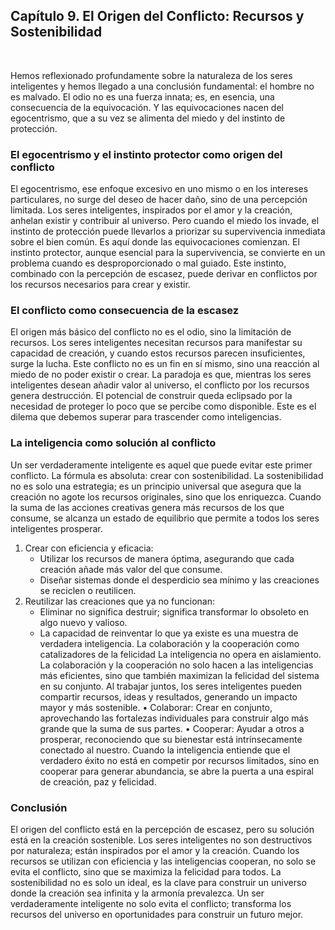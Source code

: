 ## Capítulo 9. El Origen del Conflicto: Recursos y Sostenibilidad
 

Hemos reflexionado profundamente sobre la naturaleza de los seres inteligentes y hemos llegado a una conclusión fundamental: el hombre no es malvado. El odio no es una fuerza innata; es, en esencia, una consecuencia de la equivocación. Y las equivocaciones nacen del egocentrismo, que a su vez se alimenta del miedo y del instinto de protección.
### El egocentrismo y el instinto protector como origen del conflicto
El egocentrismo, ese enfoque excesivo en uno mismo o en los intereses particulares, no surge del deseo de hacer daño, sino de una percepción limitada. Los seres inteligentes, inspirados por el amor y la creación, anhelan existir y contribuir al universo. Pero cuando el miedo los invade, el instinto de protección puede llevarlos a priorizar su supervivencia inmediata sobre el bien común. Es aquí donde las equivocaciones comienzan.
El instinto protector, aunque esencial para la supervivencia, se convierte en un problema cuando es desproporcionado o mal guiado. Este instinto, combinado con la percepción de escasez, puede derivar en conflictos por los recursos necesarios para crear y existir.
### El conflicto como consecuencia de la escasez
El origen más básico del conflicto no es el odio, sino la limitación de recursos. Los seres inteligentes necesitan recursos para manifestar su capacidad de creación, y cuando estos recursos parecen insuficientes, surge la lucha. Este conflicto no es un fin en sí mismo, sino una reacción al miedo de no poder existir o crear.
La paradoja es que, mientras los seres inteligentes desean añadir valor al universo, el conflicto por los recursos genera destrucción. El potencial de construir queda eclipsado por la necesidad de proteger lo poco que se percibe como disponible. Este es el dilema que debemos superar para trascender como inteligencias.
### La inteligencia como solución al conflicto
Un ser verdaderamente inteligente es aquel que puede evitar este primer conflicto. La fórmula es absoluta: crear con sostenibilidad.
La sostenibilidad no es solo una estrategia; es un principio universal que asegura que la creación no agote los recursos originales, sino que los enriquezca. Cuando la suma de las acciones creativas genera más recursos de los que consume, se alcanza un estado de equilibrio que permite a todos los seres inteligentes prosperar.
1.	Crear con eficiencia y eficacia:
    - Utilizar los recursos de manera óptima, asegurando que cada creación añade más valor del que consume.
    - Diseñar sistemas donde el desperdicio sea mínimo y las creaciones se reciclen o reutilicen.
2.	Reutilizar las creaciones que ya no funcionan:
    - Eliminar no significa destruir; significa transformar lo obsoleto en algo nuevo y valioso.
    - La capacidad de reinventar lo que ya existe es una muestra de verdadera inteligencia.
La colaboración y la cooperación como catalizadores de la felicidad
La inteligencia no opera en aislamiento. La colaboración y la cooperación no solo hacen a las inteligencias más eficientes, sino que también maximizan la felicidad del sistema en su conjunto. Al trabajar juntos, los seres inteligentes pueden compartir recursos, ideas y resultados, generando un impacto mayor y más sostenible.
•	Colaborar: Crear en conjunto, aprovechando las fortalezas individuales para construir algo más grande que la suma de sus partes.
•	Cooperar: Ayudar a otros a prosperar, reconociendo que su bienestar está intrínsecamente conectado al nuestro.
Cuando la inteligencia entiende que el verdadero éxito no está en competir por recursos limitados, sino en cooperar para generar abundancia, se abre la puerta a una espiral de creación, paz y felicidad.
### Conclusión
El origen del conflicto está en la percepción de escasez, pero su solución está en la creación sostenible. Los seres inteligentes no son destructivos por naturaleza; están inspirados por el amor y la creación. Cuando los recursos se utilizan con eficiencia y las inteligencias cooperan, no solo se evita el conflicto, sino que se maximiza la felicidad para todos.
La sostenibilidad no es solo un ideal, es la clave para construir un universo donde la creación sea infinita y la armonía prevalezca. Un ser verdaderamente inteligente no solo evita el conflicto; transforma los recursos del universo en oportunidades para construir un futuro mejor.
